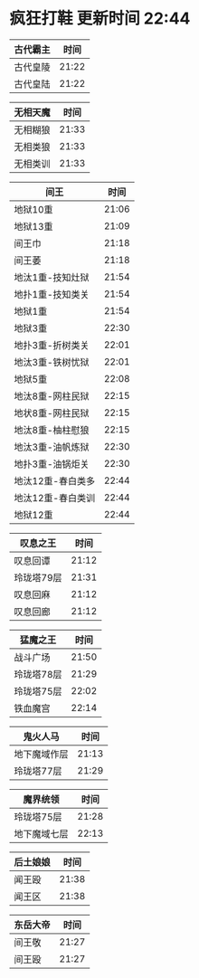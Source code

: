 # 疯狂打鞋 更新时间 22:44

| 古代霸主   | 时间    |
|--------|-------|
| 古代皇陵 | 21:22 |
| 古代皇陆 | 21:22 |

| 无相天魔   | 时间    |
|--------|-------|
| 无相糊狼 | 21:33 |
| 无相类狼 | 21:33 |
| 无相类训 | 21:33 |

| 间王   | 时间    |
|--------|-------|
| 地狱10重 | 21:06 |
| 地狱13重 | 21:09 |
| 间王巾 | 21:18 |
| 间王萎 | 21:18 |
| 地汰1重-技知灶狱 | 21:54 |
| 地扑1重-技知类关 | 21:54 |
| 地狱1重 | 21:54 |
| 地狱3重 | 22:30 |
| 地扑3重-折树类关 | 22:01 |
| 地汰3重-铁树忧狱 | 22:01 |
| 地狱5重 | 22:08 |
| 地汰8重-网柱民狱 | 22:15 |
| 地状8重-网柱民狱 | 22:15 |
| 地汰8重-柚柱慰狼 | 22:15 |
| 地汰3重-油帆炼狱 | 22:30 |
| 地扑3重-油锅炬关 | 22:30 |
| 地汰12重-春白类多 | 22:44 |
| 地汰12重-春白类训 | 22:44 |
| 地狱12重 | 22:44 |

| 叹息之王   | 时间    |
|--------|-------|
| 叹息回谭 | 21:12 |
| 玲珑塔79层 | 21:31 |
| 叹息回麻 | 21:12 |
| 叹息回廊 | 21:12 |

| 猛魔之王   | 时间    |
|--------|-------|
| 战斗广场 | 21:50 |
| 玲珑塔78层 | 21:29 |
| 玲珑塔75层 | 22:02 |
| 铁血魔宫 | 22:14 |

| 鬼火人马   | 时间    |
|--------|-------|
| 地下魔域作层 | 21:13 |
| 玲珑塔77层 | 21:29 |

| 魔界统领   | 时间    |
|--------|-------|
| 玲珑塔75层 | 21:28 |
| 地下魔域七层 | 22:13 |

| 后土娘娘   | 时间    |
|--------|-------|
| 闻王殴 | 21:38 |
| 闻王区 | 21:38 |

| 东岳大帝   | 时间    |
|--------|-------|
| 间王敬 | 21:27 |
| 间王殴 | 21:27 |